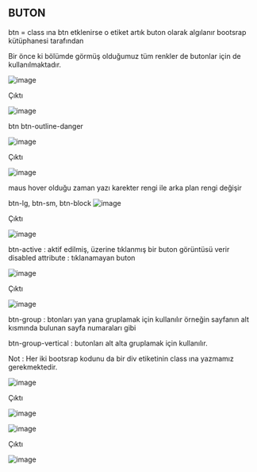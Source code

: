   <h2> BUTON </h2>  
  
  btn = class ına btn etklenirse o etiket artık buton olarak algılanır bootsrap kütüphanesi tarafından 
  
  Bir önce ki bölümde görmüş olduğumuz tüm renkler de butonlar için de kullanılmaktadır. 
  
  ![image](https://user-images.githubusercontent.com/86782430/153960769-42237ea3-dd5e-44a1-a71c-87ccbc183647.png)
  
  Çıktı 
  
  ![image](https://user-images.githubusercontent.com/86782430/153960845-c177b586-7b90-4f6c-bd24-c6e6ad0eee3f.png)

  btn btn-outline-danger 
  
  ![image](https://user-images.githubusercontent.com/86782430/153961073-4e2716c7-d1a6-41c4-b898-340aeb559730.png)

  Çıktı 
  
  ![image](https://user-images.githubusercontent.com/86782430/153961207-e69b8d2f-5143-4363-87a8-e13f5ce54e1d.png)
  
  maus hover olduğu zaman yazı karekter rengi ile arka plan rengi değişir 
  
  btn-lg, btn-sm, btn-block 
  ![image](https://user-images.githubusercontent.com/86782430/153961489-e31305fa-e23b-478d-bbef-03c1fc96a0c3.png)
  
  Çıktı 
  
  ![image](https://user-images.githubusercontent.com/86782430/153961410-c6660df7-f47e-4178-ac6f-e52ba00e7031.png) 
  
  btn-active : aktif edilmiş, üzerine tıklanmış bir buton görüntüsü verir 
  disabled attribute : tıklanamayan buton
  
  ![image](https://user-images.githubusercontent.com/86782430/153961727-d0945a87-55e1-4e21-b696-361b31f7441c.png)

  Çıktı 
  
  ![image](https://user-images.githubusercontent.com/86782430/153961804-519eb8db-2b7c-4811-a869-3247df4747b7.png) 
  
  btn-group : btonları yan yana gruplamak için kullanılır örneğin sayfanın alt kısmında bulunan sayfa numaraları gibi 
  
  btn-group-vertical : butonları alt alta gruplamak için kullanılır. 
  
  Not : Her iki bootsrap kodunu da bir div etiketinin class ına yazmamız gerekmektedir.
  
  ![image](https://user-images.githubusercontent.com/86782430/153962421-61207f7d-c204-4e49-9586-526f389bdfad.png)
  
  Çıktı 
  
  ![image](https://user-images.githubusercontent.com/86782430/153962305-c8387153-61d7-40f5-99b3-1ebd29a02f7d.png)

  ![image](https://user-images.githubusercontent.com/86782430/153962506-8327a3d3-c455-4900-8474-7bde78159d21.png)

  Çıktı 
  
  ![image](https://user-images.githubusercontent.com/86782430/153962338-da95a64b-96e8-4d04-b588-c3fd6d9b8b91.png)
